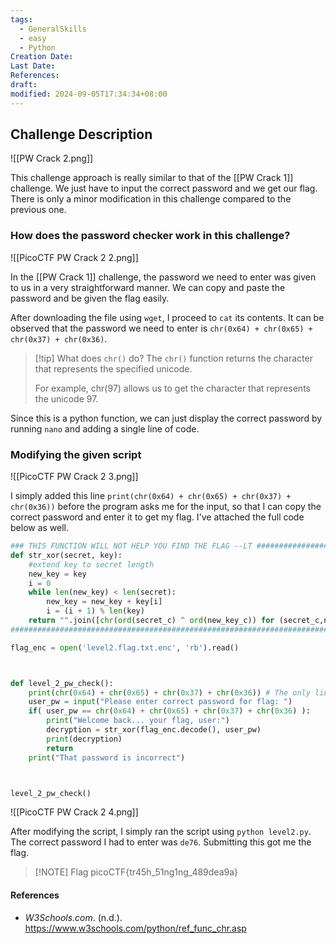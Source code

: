 ```yaml
---
tags:
  - GeneralSkills
  - easy
  - Python
Creation Date: 
Last Date: 
References: 
draft: 
modified: 2024-09-05T17:34:34+08:00
---
```

## Challenge Description
![[PW Crack 2.png]]

This challenge approach is really similar to that of the [[PW Crack 1]] challenge. We just have to input the correct password and we get our flag. There is only a minor modification in this challenge compared to the previous one.
### How does the password checker work in this challenge?
![[PicoCTF PW Crack 2 2.png]]

In the [[PW Crack 1]] challenge, the password we need to enter was given to us in a very straightforward manner. We can copy and paste the password and be given the flag easily. 

After downloading the file using `wget`, I proceed to `cat` its contents. It can be observed that the password we need to enter is `chr(0x64) + chr(0x65) + chr(0x37) + chr(0x36)`.

>[!tip] What does `chr()` do?
>The `chr()` function returns the character that represents the specified unicode.
>
>For example, chr(97) allows us to get the character that represents the unicode 97.

Since this is a python function, we can just display the correct password by running `nano` and adding a single line of code. 

### Modifying the given script
![[PicoCTF PW Crack 2 3.png]]

I simply added this line `print(chr(0x64) + chr(0x65) + chr(0x37) + chr(0x36))` before the program asks me for the input, so that I can copy the correct password and enter it to get my flag. I've attached the full code below as well.

```python
### THIS FUNCTION WILL NOT HELP YOU FIND THE FLAG --LT ########################
def str_xor(secret, key):
    #extend key to secret length
    new_key = key
    i = 0
    while len(new_key) < len(secret):
        new_key = new_key + key[i]
        i = (i + 1) % len(key)        
    return "".join([chr(ord(secret_c) ^ ord(new_key_c)) for (secret_c,new_key_c) in zip(secret,new_key)])
###############################################################################

flag_enc = open('level2.flag.txt.enc', 'rb').read()



def level_2_pw_check():
    print(chr(0x64) + chr(0x65) + chr(0x37) + chr(0x36)) # The only line I added
    user_pw = input("Please enter correct password for flag: ")
    if( user_pw == chr(0x64) + chr(0x65) + chr(0x37) + chr(0x36) ):
        print("Welcome back... your flag, user:")
        decryption = str_xor(flag_enc.decode(), user_pw)
        print(decryption)
        return
    print("That password is incorrect")



level_2_pw_check()
```

![[PicoCTF PW Crack 2 4.png]]

After modifying the script, I simply ran the script using `python level2.py`. The correct password I had to enter was `de76`. Submitting this got me the flag. 

> [!NOTE] Flag
> picoCTF{tr45h_51ng1ng_489dea9a}
#### References
- _W3Schools.com_. (n.d.). https://www.w3schools.com/python/ref_func_chr.asp